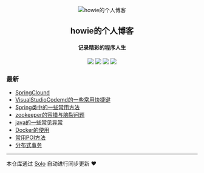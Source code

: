 <p align="center"><img alt="howie的个人博客" src="https://static.b3log.org/images/brand/solo-32.png"></p><h2 align="center">
howie的个人博客
</h2>

<h4 align="center">记录精彩的程序人生</h4>
<p align="center"><a title="howie的个人博客" target="_blank" href="https://github.com/howie404/solo-blog"><img src="https://img.shields.io/github/last-commit/howie404/solo-blog.svg?style=flat-square&color=FF9900"></a>
<a title="GitHub repo size in bytes" target="_blank" href="https://github.com/howie404/solo-blog"><img src="https://img.shields.io/github/repo-size/howie404/solo-blog.svg?style=flat-square"></a>
<a title="Solo Version" target="_blank" href="https://github.com/b3log/solo/releases"><img src="https://img.shields.io/badge/solo-3.6.0-f1e05a.svg?style=flat-square&color=blueviolet"></a>
<a title="Hits" target="_blank" href="https://github.com/b3log/hits"><img src="https://hits.b3log.org/howie404/solo-blog.svg"></a></p>

### 最新

* [SpringClound](https://blog.howie.top/articles/2019/09/16/1568624950149.html)
* [VisualStudioCodemd的一些常用快捷键](https://blog.howie.top/articles/2019/08/24/1566582658080.html)
* [Spring类中的一些常用方法](https://blog.howie.top/articles/2019/08/24/1566581445733.html)
* [zookeeper的容错与脑裂问题](https://blog.howie.top/articles/2019/07/22/1563777433197.html)
* [java的一些常见异常](https://blog.howie.top/articles/2019/07/10/1562751023589.html)
* [Docker的使用](https://blog.howie.top/articles/2019/06/29/1561778935539.html)
* [常用POI方法](https://blog.howie.top/articles/2019/06/28/1561659669887.html)
* [分布式事务](https://blog.howie.top/articles/2019/06/28/1561659215957.html)



---

本仓库通过 [Solo](https://github.com/b3log/solo) 自动进行同步更新 ❤️ 